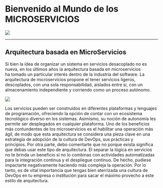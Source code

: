 # Bienvenido al Mundo de los MICROSERVICIOS

<img src="https://user-images.githubusercontent.com/77864382/169784006-6e12e588-2d13-42fe-9f76-e3f56f560a6f.png" data-align="center">

---

## Arquitectura basada en MicroServicios

Si bien la idea de organizar un sistema en servicios desacoplado no es nueva, en los últimos años la arquitectura basada en microservicios ha tomado un particular interés dentro de la industria del software. La arquitectura de microservicios propone el tener servicios ligeros, descoplados, con una sola responsabilidad, aislados entre sí, con un almacenamiento independiente y corriendo como un proceso autónomo.

<img src="[https://user-images.githubusercontent.com/77864382/169784006-6e12e588-2d13-42fe-9f76-e3f56f560a6f.png](https://user-images.githubusercontent.com/77864382/169787647-e1ba1849-99e0-402f-9c0d-f3d9314be8c5.png)" data-align="center">


Los servicios pueden ser construidos en diferentes plataformas y lenguajes de programación, ofreciendo la opción de contar con un ecosistema tecnológico diverso en los sistemas. Asimismo, su noción de autonomía les permite ser desplegados en cualquier plataforma. Uno de los beneficios más contundentes de los microservicios es el habilitar una operación más ágil, de modo que esta arquitectura se considera una pieza clave en una estrategia de adopción de la cultura de DevOps, sus prácticas y principios. Por otra parte, debo comentarte que no porque exista significa que debas usar este tipo de arquitectura. El separar la lógica en servicios no te brinda un beneficio si no lo combinas con actividades automatizadas para la integración continua y el despliegue continuo. De hecho, pudiese impactarte negativamente haciendo más compleja la operación. Por lo tanto, es de vital importancia que tengas bien aterrizada una cultura de DevOps en tu empresa o institución para sacar el máximo provecho a este estilo de arquitectura.


